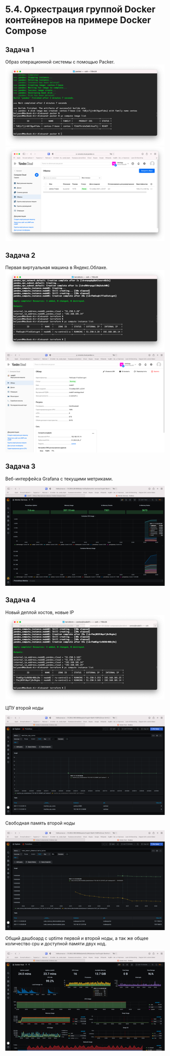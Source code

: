# 5.4. Оркестрация группой Docker контейнеров на примере Docker Compose  

##  Задача 1  

   Образ операционной системы с помощью Packer.  
   ![](img/term_image.png)
   ![](img/web_image.png)  
   
## Задача 2  

   Первая виртуальная машина в Яндекс.Облаке.  
   ![](img/term_instance.png)
   ![](img/web_instance.png)  
   
## Задача 3  

   Веб-интерфейса Grafana с текущими метриками.  

   ![](img/web_monitoring.png)  
   
## Задача 4  

   Новый деплой хостов, новые IP
   ![](img/term_monitoring_ip.png)  

   ЦПУ второй ноды

   ![](img/web_monitoring_cpu.png)

   Свободная память второй ноды  
   
   ![](img/web_monitoring_mem.png)  
   
   Общий дашбоард с uptime первой и второй ноды, а так же общее количество cpu и доступной памяти двух нод.  
   
   ![](img/web_monitoring_sum.png)  